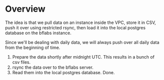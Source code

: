 # Overview

The idea is that we pull data on an instance inside the VPC, store it in
CSV, push it over using restricted rsync, then load it into the local
postgres database on the bflabs instance.

Since we'll be dealing with daily data, we will always push over all daily
data from the beginning of time.

 1. Prepare the data shortly after midnight UTC. This results in a bunch of csv files.
 2. rsync the data over to the bflabs server.
 3. Read them into the local postgres database. Done.
 
